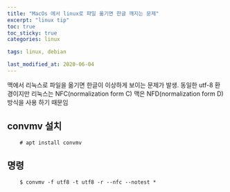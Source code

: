 ```yaml
---
title: "MacOs 에서 linux로 파일 옮기면 한글 깨지는 문제"
excerpt: "linux tip"
toc: true
toc_sticky: true
categories: linux

tags: linux, debian

last_modified_at: 2020-06-04
---
```


 맥에서 리눅스로 파일을 옮기면 한글이 이상하게 보이는 문제가 발생. 동일한 utf-8 환경이지만 리눅스는 NFC(normalization form C) 맥은 NFD(normalization form D) 방식을 사용 하기 때문임
 
## convmv  설치
```shell
    # apt install convmv
```
## 명령
```shell
    $ convmv -f utf8 -t utf8 -r --nfc --notest *
```
